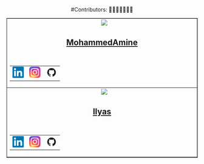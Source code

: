 <div align="center">
    #Contributors: 👨‍💻👩‍💻🧑🏻‍💻
</div>

<!-- CONTRIBUTER -->
<table border="1|0" align="center">
<!--=== Copy this section starting from this line and ending with the line mentioned===-->
<tr>
        <td align="center" width="600">
        &nbsp;&nbsp
            <a href="https://github.com/medchetoui">
				<img src="https://avatars.githubusercontent.com/u/149297561?v=4" width="50">
                <h2>MohammedAmine </h2>
            </a>
            <br>            
            <table>
                
<!-- LINKED IN -->
<td>
<a href="https://www.linkedin.com/in/mohammedamine-chetoui-449864258/">
    <img src="./img/linkedin-logo.png" width="30">
</a>
</td>
<!--// LINKED IN //-->
<!-- INSTAGRAM -->
<td>
<a href="https://www.instagram.com/chetouimed/">
    <img src="./img/instagram-logo.png" width="30">
</a>
</td>
<!--// INSTAGRAM //-->
<!-- GITHUB -->
<td>
<a href="https://github.com/medchetoui">
    <img src="./img/github-logo.png" width="30">
</a>
</td>
<!--// GITHUB //-->
</tr>
</table>            
</td>
</tr>


<!--=== Copy this section starting from this line and ending with the line mentioned===-->
<tr>
        <td align="center" width="600">
        &nbsp;&nbsp
            <a href="https://github.com/codewithilyas">
				<img src="https://avatars.githubusercontent.com/u/186742713?v=4" width="50">
                <h2>Ilyas </h2>
            </a>
            <br>            
            <table>
                
<!-- LINKED IN -->
<td>
<a href="https://www.linkedin.com/in/mohammedamine-chetoui-449864258/">
    <img src="./img/linkedin-logo.png" width="30">
</a>
</td>
<!--// LINKED IN //-->
<!-- INSTAGRAM -->
<td>
<a href="https://www.instagram.com/chetouimed/">
    <img src="./img/instagram-logo.png" width="30">
</a>
</td>
<!--// INSTAGRAM //-->
<!-- GITHUB -->
<td>
<a href="https://github.com/medchetoui">
    <img src="./img/github-logo.png" width="30">
</a>
</td>
<!--// GITHUB //-->
</tr>
</table>            
</td>
</tr>

